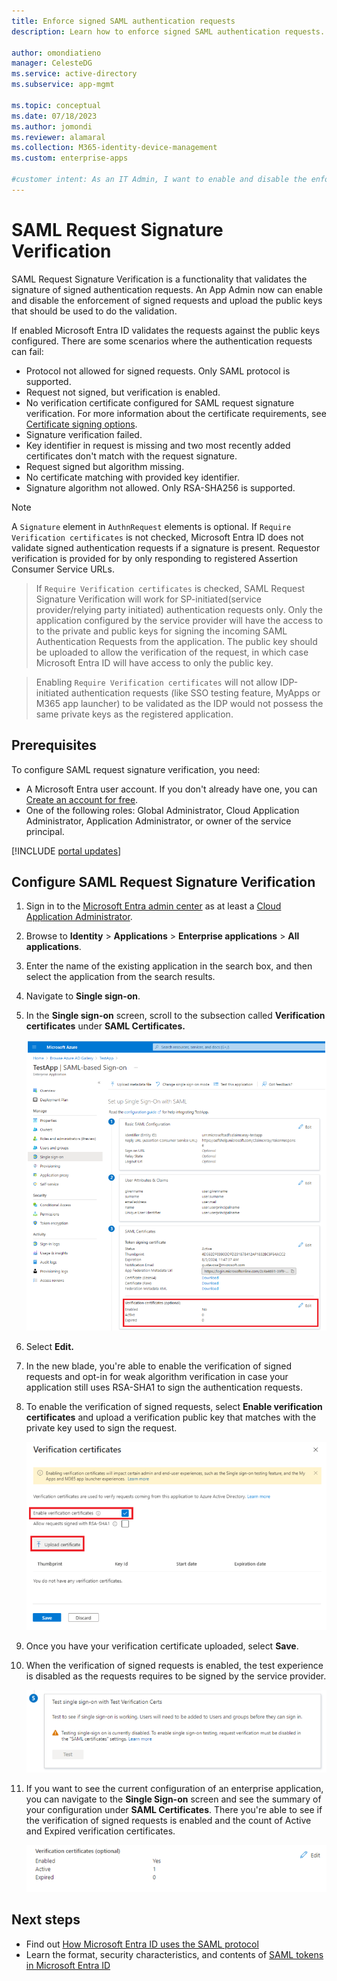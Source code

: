 ```yaml
--- 
title: Enforce signed SAML authentication requests 
description: Learn how to enforce signed SAML authentication requests. 
 
author: omondiatieno
manager: CelesteDG 
ms.service: active-directory 
ms.subservice: app-mgmt 
 
ms.topic: conceptual 
ms.date: 07/18/2023
ms.author: jomondi
ms.reviewer: alamaral
ms.collection: M365-identity-device-management
ms.custom: enterprise-apps

#customer intent: As an IT Admin, I want to enable and disable the enforcement of signed authentication requests and upload public keys for validation, so that I can ensure the security and integrity of the requests made to Microsoft Entra ID.
--- 
```



# SAML Request Signature Verification  

SAML Request Signature Verification is a functionality that validates the signature of signed authentication requests. An App Admin now can enable and disable the enforcement of signed requests and upload the public keys that should be used to do the validation.  

If enabled Microsoft Entra ID validates the requests against the public keys configured. There are some scenarios where the authentication requests can fail:  

- Protocol not allowed for signed requests. Only SAML protocol is supported.  
- Request not signed, but verification is enabled.  
- No verification certificate configured for SAML request signature verification. For more information about the certificate requirements, see [Certificate signing options](certificate-signing-options.md).
- Signature verification failed.  
- Key identifier in request is missing and two most recently added certificates don't match with the request signature.  
- Request signed but algorithm missing.  
- No certificate matching with provided key identifier.
- Signature algorithm not allowed. Only RSA-SHA256 is supported.

> [!NOTE] 
> A `Signature` element in `AuthnRequest` elements is optional. If `Require Verification certificates` is not checked, Microsoft Entra ID does not validate signed authentication requests if a signature is present. Requestor verification is provided for by only responding to registered Assertion Consumer Service URLs.

>  If `Require Verification certificates` is checked, SAML Request Signature Verification will work for SP-initiated(service provider/relying party initiated) authentication requests only. Only the application configured by the service provider will have the access to to the private and public keys for signing the incoming SAML Authentication Requests from the application. The public key should be uploaded to allow the verification of the request, in which case Microsoft Entra ID will have access to only the public key.

> Enabling `Require Verification certificates` will not allow IDP-initiated authentication requests (like SSO testing feature, MyApps or M365 app launcher) to be validated as the IDP would not possess the same private keys as the registered application.

## Prerequisites

To configure SAML request signature verification, you need:

- A Microsoft Entra user account. If you don't already have one, you can [Create an account for free](https://azure.microsoft.com/free/?WT.mc_id=A261C142F).
- One of the following roles: Global Administrator, Cloud Application Administrator, Application Administrator, or owner of the service principal.

[!INCLUDE [portal updates](~/includes/portal-update.md)]

## Configure SAML Request Signature Verification

1. Sign in to the [Microsoft Entra admin center](https://entra.microsoft.com) as at least a [Cloud Application Administrator](~/identity/role-based-access-control/permissions-reference.md#cloud-application-administrator). 
1. Browse to **Identity** > **Applications** > **Enterprise applications** > **All applications**.
1. Enter the name of the existing application in the search box, and then select the application from the search results.
1. Navigate to **Single sign-on**.
1. In the **Single sign-on** screen, scroll to the subsection called **Verification certificates** under **SAML Certificates.** 
    
    ![Screenshot of verification certificates under SAML Certificates on the Enterprise Application page.](./media/howto-enforce-signed-saml-authentication/samlsignaturevalidation3.png) 
    
1. Select **Edit.**  

1. In the new blade, you're able to enable the verification of signed requests and opt-in for weak algorithm verification in case your application still uses RSA-SHA1 to sign the authentication requests.   

1. To enable the verification of signed requests, select **Enable verification certificates** and upload a verification public key that matches with the private key used to sign the request. 
    
    ![Screenshot of enable verification certificates in Enterprise Applications page.](./media/howto-enforce-signed-saml-authentication/samlsignaturevalidation4.png) 

1. Once you have your verification certificate uploaded, select **Save**. 

1. When the verification of signed requests is enabled, the test experience is disabled as the requests requires to be signed by the service provider.  
    
    ![Screenshot of testing disabled warning when signed requests enabled in Enterprise Application page.](./media/howto-enforce-signed-saml-authentication/samlsignaturevalidation9.png) 
    
1. If you want to see the current configuration of an enterprise application, you can navigate to the **Single Sign-on** screen and see the summary of your configuration under **SAML Certificates**. There you're able to see if the verification of signed requests is enabled and the count of Active and Expired verification certificates. 
    
    ![Screenshot of enterprise application configuration in single sign-on screen.](./media/howto-enforce-signed-saml-authentication/samlsignaturevalidation10.png) 

## Next steps  

- Find out [How Microsoft Entra ID uses the SAML protocol](~/identity-platform/saml-protocol-reference.md) 
- Learn the format, security characteristics, and contents of [SAML tokens in Microsoft Entra ID](~/identity-platform/reference-saml-tokens.md)
